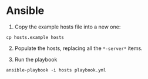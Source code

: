 # Ansible


1. Copy the example hosts file into a new one:

```
cp hosts.example hosts
```

2. Populate the hosts, replacing all the `*-server*` items.

3. Run the playbook

```
ansible-playbook -i hosts playbook.yml
```
